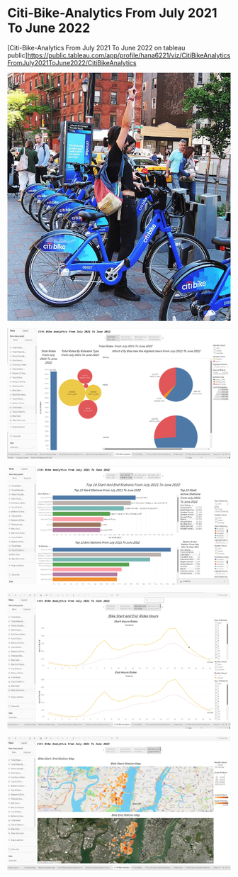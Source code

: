 # Citi-Bike-Analytics From July 2021 To June 2022

[Citi-Bike-Analytics From July 2021 To June 2022 on tableau public]https://public.tableau.com/app/profile/hana6221/viz/CitiBikeAnalyticsFromJuly2021ToJune2022/CitiBikeAnalytics

![](https://github.com/HanaTafesse/Tableau-Citi-Bike-Analytics/blob/main/Images/citi_bike_station_bikes.jpg)


![](https://github.com/HanaTafesse/Tableau-Citi-Bike-Analytics/blob/main/Images/Total%20Rides%20%20From%20July%202021%20To%20June%202022.png)


![](https://github.com/HanaTafesse/Tableau-Citi-Bike-Analytics/blob/main/Images/Top%2010%20Start%20Stations%20From%20July%202021%20To%20June%202022.png)


![](https://github.com/HanaTafesse/Tableau-Citi-Bike-Analytics/blob/main/Images/Bike%20Start%20and%20End%20%20Rides.png)


![](https://github.com/HanaTafesse/Tableau-Citi-Bike-Analytics/blob/main/Images/Bike_Star_and_yulyet_Station_Map.png)